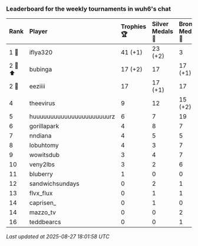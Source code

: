 ### Leaderboard for the weekly tournaments in wuh6's chat

| Rank   | Player                    | Trophies 🏆 | Silver Medals 🥈 | Bronze Medals 🥉 | Points       |
|:-------|:--------------------------|:------------|:-----------------|:-----------------|:-------------|
| 1 🥇   | iflya320                  | 41 (+1)     | 23 (+2)          | 3                | 147.5 (+5.0) |
| 2 🥈 ⬆ | bubinga                   | 17 (+2)     | 17               | 17 (+1)          | 76.5 (+6.5)  |
| 2 🥈   | eeziiii                   | 17          | 17 (+1)          | 17               | 76.5 (+1.0)  |
| 4      | theevirus                 | 9           | 12               | 15 (+2)          | 46.5 (+1.0)  |
| 5      | huuuuuuuuuuuuuuuuuuuuuurz | 6           | 7                | 19               | 34.5         |
| 6      | gorillapark               | 4           | 8                | 7                | 23.5         |
| 7      | nndiana                   | 4           | 5                | 5                | 19.5         |
| 8      | lobuhtomy                 | 4           | 3                | 7                | 18.5         |
| 9      | wowitsdub                 | 3           | 4                | 7                | 16.5         |
| 10     | veny2lbs                  | 3           | 2                | 6                | 14.0         |
| 11     | bluberry                  | 1           | 0                | 0                | 3.0          |
| 12     | sandwichsundays           | 0           | 2                | 1                | 2.5          |
| 13     | flvx_flux                 | 0           | 1                | 1                | 1.5          |
| 14     | caprisen_                 | 0           | 1                | 0                | 1.0          |
| 14     | mazzo_tv                  | 0           | 0                | 2                | 1.0          |
| 16     | teddbearcs                | 0           | 0                | 1                | 0.5          |

_Last updated at 2025-08-27 18:01:58 UTC_